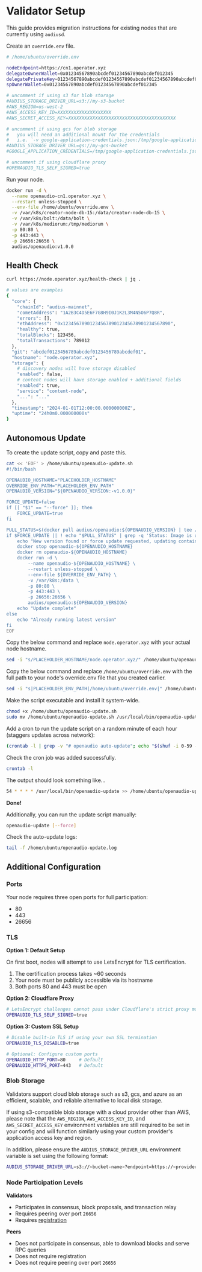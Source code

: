 # Validator Setup

This guide provides migration instructions for existing nodes that are currently using `audiusd`.

Create an `override.env` file.

```bash
# /home/ubuntu/override.env

nodeEndpoint=https://cn1.operator.xyz
delegateOwnerWallet=0x01234567890abcdef01234567890abcdef012345
delegatePrivateKey=01234567890abcdef01234567890abcdef01234567890abcdef01234567890ab
spOwnerWallet=0x01234567890abcdef01234567890abcdef012345

# uncomment if using s3 for blob storage
#AUDIUS_STORAGE_DRIVER_URL=s3://my-s3-bucket
#AWS_REGION=us-west-2
#AWS_ACCESS_KEY_ID=XXXXXXXXXXXXXXXXXXXX
#AWS_SECRET_ACCESS_KEY=XXXXXXXXXXXXXXXXXXXXXXXXXXXXXXXXXXXXXXXX

# uncomment if using gcs for blob storage
#   you will need an additional mount for the credentials
#   i.e. `-v google-application-credentials.json:/tmp/google-application-credentials.json`
#AUDIUS_STORAGE_DRIVER_URL=gs://my-gcs-bucket
#GOOGLE_APPLICATION_CREDENTIALS=/tmp/google-application-credentials.json

# uncomment if using cloudflare proxy
#OPENAUDIO_TLS_SELF_SIGNED=true
```

Run your node.

```bash
docker run -d \
  --name openaudio-cn1.operator.xyz \
  --restart unless-stopped \
  --env-file /home/ubuntu/override.env \
  -v /var/k8s/creator-node-db-15:/data/creator-node-db-15 \
  -v /var/k8s/bolt:/data/bolt \
  -v /var/k8s/mediorum:/tmp/mediorum \
  -p 80:80 \
  -p 443:443 \
  -p 26656:26656 \
  audius/openaudio:v1.0.0
```

## Health Check

```bash
curl https://node.operator.xyz/health-check | jq .

# values are examples
{
  "core": {
    "chainId": "audius-mainnet",
    "cometAddress": "1A2B3C4D5E6F7G8H9I0J1K2L3M4N5O6P7Q8R",
    "errors": [],
    "ethAddress": "0x1234567890123456789012345678901234567890",
    "healthy": true,
    "totalBlocks": 123456,
    "totalTransactions": 789012
  },
  "git": "abcdef0123456789abcdef0123456789abcdef01",
  "hostname": "node.operator.xyz", 
  "storage": {
    # discovery nodes will have storage disabled
    "enabled": false,
    # content nodes will have storage enabled + additional fields
    "enabled": true,
    "service": "content-node",
    "...": "..."
  },
  "timestamp": "2024-01-01T12:00:00.000000000Z",
  "uptime": "24h0m0.000000000s"
}
```

## Autonomous Update

To create the update script, copy and paste this.

```bash
cat << 'EOF' > /home/ubuntu/openaudio-update.sh
#!/bin/bash

OPENAUDIO_HOSTNAME="PLACEHOLDER_HOSTNAME"
OVERRIDE_ENV_PATH="PLACEHOLDER_ENV_PATH"
OPENAUDIO_VERSION="${OPENAUDIO_VERSION:-v1.0.0}"

FORCE_UPDATE=false
if [[ "$1" == "--force" ]]; then
    FORCE_UPDATE=true
fi

PULL_STATUS=$(docker pull audius/openaudio:${OPENAUDIO_VERSION} | tee /dev/stderr)
if $FORCE_UPDATE || ! echo "$PULL_STATUS" | grep -q 'Status: Image is up to date'; then
    echo "New version found or force update requested, updating container..."
    docker stop openaudio-${OPENAUDIO_HOSTNAME}
    docker rm openaudio-${OPENAUDIO_HOSTNAME}
    docker run -d \
        --name openaudio-${OPENAUDIO_HOSTNAME} \
        --restart unless-stopped \
        --env-file ${OVERRIDE_ENV_PATH} \
        -v /var/k8s:/data \
        -p 80:80 \
        -p 443:443 \
        -p 26656:26656 \
        audius/openaudio:${OPENAUDIO_VERSION}
    echo "Update complete"
else
    echo "Already running latest version"
fi
EOF
```

Copy the below command and replace `node.operator.xyz` with your actual node hostname.

```bash
sed -i "s/PLACEHOLDER_HOSTNAME/node.operator.xyz/" /home/ubuntu/openaudio-update.sh
```

Copy the below command and replace `/home/ubuntu/override.env` with the full path to your node's override.env file that you created earlier.

```bash
sed -i "s|PLACEHOLDER_ENV_PATH|/home/ubuntu/override.env|" /home/ubuntu/openaudio-update.sh
```

Make the script executable and install it system-wide.

```bash
chmod +x /home/ubuntu/openaudio-update.sh
sudo mv /home/ubuntu/openaudio-update.sh /usr/local/bin/openaudio-update
```

Add a cron to run the update script on a random minute of each hour (staggers updates across network):

```bash
(crontab -l | grep -v "# openaudio auto-update"; echo "$(shuf -i 0-59 -n 1) * * * * /usr/local/bin/openaudio-update >> /home/ubuntu/openaudio-update.log 2>&1 # openaudio auto-update") | crontab -
```

Check the cron job was added successfully.

```bash
crontab -l
```

The output should look something like...
```bash
54 * * * * /usr/local/bin/openaudio-update >> /home/ubuntu/openaudio-update.log 2>&1 # openaudio auto-update
```

**Done!**

Additionally, you can run the update script manually:

```bash
openaudio-update [--force]
```

Check the auto-update logs:

```bash
tail -f /home/ubuntu/openaudio-update.log
```

## Additional Configuration

### Ports

Your node requires three open ports for full participation:

- 80
- 443
- 26656

### TLS

**Option 1: Default Setup**

On first boot, nodes will attempt to use LetsEncrypt for TLS certification.

1. The certification process takes ~60 seconds
2. Your node must be publicly accessible via its hostname
3. Both ports 80 and 443 must be open

**Option 2: Cloudflare Proxy**

```bash
# LetsEncrypt challenges cannot pass under Cloudflare's strict proxy mode
OPENAUDIO_TLS_SELF_SIGNED=true
```

**Option 3: Custom SSL Setup**
```bash
# Disable built-in TLS if using your own SSL termination
OPENAUDIO_TLS_DISABLED=true

# Optional: Configure custom ports
OPENAUDIO_HTTP_PORT=80     # Default
OPENAUDIO_HTTPS_PORT=443   # Default
```

### Blob Storage

Validators support cloud blob storage such as s3, gcs, and azure as an efficient, scalable, and reliable alternative to local disk storage.

If using s3-compatible blob storage with a cloud provider other than AWS, please note that the `AWS_REGION`, `AWS_ACCESS_KEY_ID`, and `AWS_SECRET_ACCESS_KEY` environment variables are still required to be set in your config and will function similarly using your custom provider's application access key and region.

In addition, please ensure the `AUDIUS_STORAGE_DRIVER_URL` environment variable is set using the following format:

```bash
AUDIUS_STORAGE_DRIVER_URL=s3://<bucket-name>?endpoint=https://<provider-hostname>
```

### Node Participation Levels

**Validators**
- Participates in consensus, block proposals, and transaction relay
- Requires peering over port `26656`
- Requires [registration](https://docs.openaudio.org/tutorials/run-a-node#node-registration)

**Peers**
- Does not participate in consensus, able to download blocks and serve RPC queries
- Does not require registration
- Does not require peering over port `26656`
